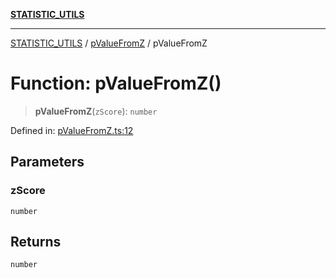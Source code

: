 [**STATISTIC_UTILS**](../../README.md)

***

[STATISTIC_UTILS](../../README.md) / [pValueFromZ](../README.md) / pValueFromZ

# Function: pValueFromZ()

> **pValueFromZ**(`zScore`): `number`

Defined in: [pValueFromZ.ts:12](https://github.com/dailker/everyutil/blob/e265d7544f4e799da268d038a0a464c889a18367/src/statistic/pValueFromZ.ts#L12)

## Parameters

### zScore

`number`

## Returns

`number`
